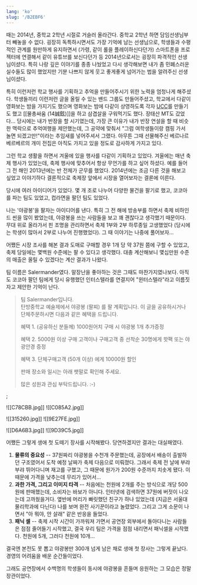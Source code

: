 ```yaml
---
lang: 'ko'
slug: '/B2EBF6'
---
```


때는 2014년, 중학교 2학년 시절로 거슬러 올라간다.
중학교 2학년 하면 담임선생님부터 빼놓을 수 없다.
굉장히 독특하시면서도 가장 기억에 남는 선생님으로,
학생들과 수평적인 관계를 원만하게 유지하면서 (가령, 같이 롤을 플레이하신다던가)
스마트폰을 프로젝터에 연결해서 같이 유튜브를 보신다던가 등
2014년으로서는 굉장히 파격적인 선생님이셨다.
특히 나랑 깊은 이야기를 종종 나눴었고
다시 생각해보면 내가 좀 민폐스러운 실수들도 많이 했었지만
기분 나쁘지 않게 웃고 좋게좋게 넘어가는 법을 알려주신 선생님이셨다.

특히 이런저런 학교 행사를 기획하고 추억을 만들어주시기 위한 노력을 엄청나게 해주셨다.
학생들끼리 이런저런 글을 올릴 수 있는 밴드 그룹도 만들어주셨고,
학교에서 다같이 영화보는 밤을 가지기도 했으며
영화보는 밤에 다같이 상영하도록 각자 [UCC](https://youtu.be/IbzYzWwmggc)를 만들기도 했고
[[물총싸움 (14誠鉉)]]을 하고 삼겹살을 구워먹기도 했다.
장태산 MT도 갔었다...
당시에는 내가 반장을 할 시기였는데,
가장 큰 이유가 내가 반장 연설을 할 때 비슷한 맥락으로 추억여행을 제안했는데, 그 공약에 맞춰서 "그럼 여학생들이랑 캠핑 가서 놀면 되겠고만!"이라는 추임새를 넣어주셔서 그랬다.
아무튼 그때 선물해주신 베르나르 베르베르의 개미 전집은 아직도 가지고 있을 정도로 감사하게 가지고 있다.

그런 학교 생활을 하면서 겨울에 있을 행사를 다같이 기획하고 있었다.
겨울에는 매년 축제 행사가 있었는데, 축제 행사에 맞추어서 항상 무언가를 하고 싶어 하셨다.
예를 들어 그 전 해인 2013년에는 반 전체가 군무를 했었다.
2014년에는 조금 다른 것을 해보고 싶었고 이야기하다 결론적으로 축제장 앞에서 시장을 열어보자는 결론에 이른다.

당시에 여러 아이디어가 있었다. 몇 개 조로 나누어 다양한 물건을 팔기로 했고,
코코아를 파는 팀도 있었고, 컵라면을 팔던 팀도 있었다.

나는 '야광봉'을 팔자는 아이디어를 낸다.
특히 그 전 해에 방송부를 하면서 축제 비하인드 씬을 많이 봤었는데, 야광봉을 쓰는 사람들을 보고 꽤 괜찮다고 생각했기 때문이다.
무대 위로 올라가서 핀 조명을 관리하면서 축제 1부와 2부 하루종일 고생했었다 (당시에는 학생이 많아서 2부로 나누어 진행했었다).
그 때 이야기는 나중에 풀어보자...

어쨌든 시장 조사를 해본 결과 도매로 구매할 경우 1개 당 약 37원 쯤에 구할 수 있었고,
축제 당일에는 몇백원 수준에는 팔 수 있다고 생각했다.
대충 계산해보니 몇십만원 수준의 매출은 올릴 수 있겠다는 계산 결과가 나왔다.

팀 이름은 Salermander였다. 말장난을 좋아하는 것은 그때도 마찬가지였나보다.
아직도 코코아 팔던 팀에게 당시 유행했던 인터스텔라를 연결지어 "윈터스텔라"라고 이름짓자고 제안한 기억이 난다.

> 팀 Salermander입니다.  
> 탄방중학교 예술제에서 야광봉 (팔찌) 를 팔 계획입니다. 이 글을 공유하시거나 단체주문하시면 다음과 같은 혜택을 드립니다.
>
> 혜택 1. (공유하신 분들께) 1000원어치 구매 시 야광봉 1개 추가증정
>
> 혜택 2. 5000원 이상 구매 고객이나 구매고객 중 선착순 30명에게 핫팩 또는 야광안경 증정
>
> 혜택 3. 단체구매고객 (50개 이상) 에게 10000원 할인
>
> 판매 장소와 일시는 아래 팻말로 확인해 주세요.
>
> 많은 성원과 관심 부탁드립니다. :-)

;

<Horizontal>

![[C78CBB.jpg]]
![[C085A2.jpg]]

</Horizontal>

<Horizontal>

![[315260.jpg]]
![[9E27FE.jpg]]

</Horizontal>

<Horizontal>

![[D6A6B3.jpg]]
![[9D39C5.jpg]]

</Horizontal>

어쨌든 그렇게 생애 첫 도떼기 장사를 시작해봤다. 당연하겠지만 결과는 대실패였다.

1. **물류의 중요성** -- 37원짜리 야광봉을 수천개 주문했는데, 공장에서 배송이 출발하던 구조였어서 도착 예정 날짜가 축제 다음으로 미뤄졌다. 그래서 축제 전 날에 부랴부랴 뛰어다니며 재고를 구했고, 그 때문에 원가가 200원 수준까지 치솟게 됐다. 이 때문에 가격을 낮추는데 무리가 있어서...
2. **과한 가격, 그리고 이미지 타격** -- 처음에는 천원에 2개를 주는 방식으로 개당 500원에 판매했는데, 소비자는 바보가 아니다. 인터넷에 검색하면 37원에 버젓이 나오는데 고까웠을거다. 옆반에 머리가 빠릿했던 친구가 하나 있었는데 (지금은 서울대 물리학과에 다닌다) 나를 보며 완전 사기꾼이라고 놀렸었다. 그리고 그게 소문이 나면서 "아 뭐야, 안 살래" 같은 반응을 들었다.
3. **패닉 셀** -- 축제 시작 시간이 가까워져 가면서 공연장 외부에서 돌아다니는 사람들은 점점 줄어들기 시작했고, 결국 우리 팀은 가격을 점점 내리면서 패닉셀을 시작했다. 천원에 5개, 그러다 천원에 10개...

결국엔 본전도 못 뽑고 야광봉만 300개 넘게 남은 채로 생애 첫 장사는 그렇게 끝났다. 경영의 어려움을 배운 순간들이었다.

그래도 공연장에서 수백명의 학생들이 동시에 야광봉을 흔들며 응원하는 그 모습은 정말 장관이었다.

